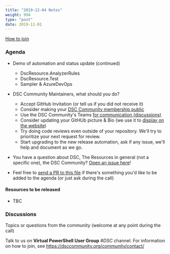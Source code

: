 ```yaml
---
title: "2019-12-04 Notes"
weight: 994
type: "post"
date: 2019-11-01
---
```


[How to join](..)

### Agenda

- Demo of automation and status update (continued)
  - DscResource.AnalyzerRules
  - DscResource.Test
  - Sampler & AzureDevOps

- DSC Community Maintainers, what should you do?
  - Accept GitHub Invitation (or tell us if you did not receive it)
  - Consider making your [DSC Community membership public](https://help.github.com/en/github/setting-up-and-managing-your-github-user-account/publicizing-or-hiding-organization-membership)
  - Use the DSC Community's Teams [for communication (discussions)](https://github.com/orgs/dsccommunity/teams/maintainers/)
  - Consider updating your GitHUb picture & Bio (we use it to [display on the website](https://dsccommunity.org/community/maintainers/))
  - Try doing code reviews even outside of your repository.
    We'll try to prioritize your next request for review.
  - Start upgrading to the new release automation, ask if any issue,
    we'll help and document as we go.

- You have a question about DSC, The Resources in general (not a specific one),
  the DSC Community? [Open an issue here](https://github.com/dsccommunity/dsccommunity.org/issues?q=is%3Aissue+is%3Aopen+sort%3Aupdated-desc)!

- Feel free to [send a PR to this file](https://github.com/dsccommunity/dsccommunity.org/blob/master/content/community_calls/next_call.en.md)
  if there's something you'd like to be added to the agenda (or just ask
  during the call)

#### Resources to be released

- TBC

### Discussions

Topics or questions from the community (welcome at any point during the call)

Talk to us on **Virtual PowerShell User Group** _#DSC_ channel.
For information on how to join, see https://dsccommunity.org/community/contact/
